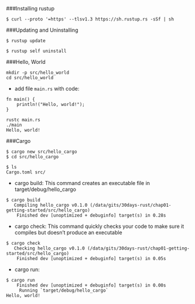 ###Installing rustup

```
$ curl --proto '=https' --tlsv1.3 https://sh.rustup.rs -sSf | sh
```

###Updating and Uninstalling

```
$ rustup update
```

```
$ rustup self uninstall
```


###Hello, World

```
mkdir -p src/hello_world
cd src/hello_world
```

- add file `main.rs` with code:

```
fn main() {
    println!("Hello, world!");
}
```

```
rustc main.rs
./main
Hello, world!
```

###Cargo

```
$ cargo new src/hello_cargo
$ cd src/hello_cargo
```

```
$ ls
Cargo.toml src/
```

- cargo build: This command creates an executable file in target/debug/hello_cargo
```
$ cargo build
   Compiling hello_cargo v0.1.0 (/data/gits/30days-rust/chap01-getting-started/src/hello_cargo)
    Finished dev [unoptimized + debuginfo] target(s) in 0.28s
```

- cargo check: This command quickly checks your code to make sure it compiles but doesn’t produce an executable
```
$ cargo check
   Checking hello_cargo v0.1.0 (/data/gits/30days-rust/chap01-getting-started/src/hello_cargo)
    Finished dev [unoptimized + debuginfo] target(s) in 0.05s
```

- cargo run: 
```
$ cargo run
    Finished dev [unoptimized + debuginfo] target(s) in 0.00s
     Running `target/debug/hello_cargo`
Hello, world!
```